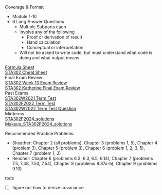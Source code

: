 
Coverage & Format
- Module 1-10
- 6 Long Answer Questions
	- Multiple Subparts each
	- Involve any of the following
		- Proof or derivation of result
		- Hand calculation
		- Conceptual or interpretation 
	- Will not be asked to write code, but must understand what code is doing and what output means

[Formula Sheet](attachments/STA302F2024_formula_sheet.pdf)  
[STA302 Cheat Sheet](STA302%20Notes/STA302%20Cheat%20Sheet.md)  
Final Exam Review:  
 	[STA302 Week 13 Exam Review](STA302%20Notes/STA302%20Week%2013%20Exam%20Review.pdf)  
 	[STA302 Katherine Final Exam Review](STA302%20Notes/attachments/STA302%20Katherine%20Final%20Exam%20Review.pdf)  
Past Exams  
	[STA302W2021 Term Test](attachments/STA302W2021%20Term%20Test.pdf)  
	[STA302F2022 Term Test](attachments/STA302F2022%20Term%20Test.pdf)  
	[STA302W2022 Term Test Question](attachments/STA302W2022%20Term%20Test%20Question.pdf)  
Midterms  
	[STA302F2024_solutions](attachments/STA302F2024_solutions.pdf)  
	[Makeup_STA302F2024_solutions](attachments/Makeup_STA302F2024_solutions.pdf)


Recommended Practice Problems:
- Sheather: Chapter 2 (all problems), Chapter 3 (problems 1, 5), Chapter 4 (problem 3), Chapter 5 (problem 3), Chapter 6 (problem 1, 2, 3, 5), Chapter 7 (problem 1, 2)
- Rencher: Chapter 6 (problems 6.2, 6.3, 6.5, 6.14), Chapter 7 (problems 7.5, 7.48, 7.50, 7.54), Chapter 8 (problems 8.37a-b), Chapter 9 (problems 9.10)

todo
- [ ] figure out how to derive covariance